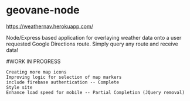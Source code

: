 # geovane-node

https://weathernav.herokuapp.com/

Node/Express based application for overlaying weather data onto a user requested Google Directions route.  Simply query any route and receive data!

#WORK IN PROGRESS

    Creating more map icons
    Improving logic for selection of map markers
    include firebase authentication -- Complete
    Style site
    Enhance load speed for mobile -- Partial Completion (JQuery removal)
